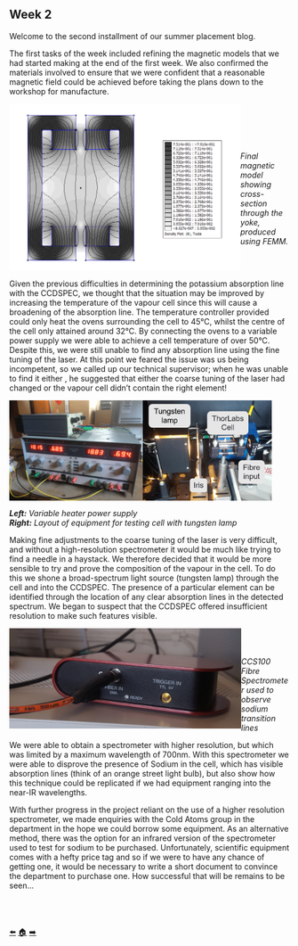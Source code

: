 ## Week 2

Welcome to the second installment of our summer placement blog.

The first tasks of the week included refining the magnetic models that we had started making at the end of the first week. We also confirmed the materials involved to ensure that we were confident that a reasonable magnetic field could be achieved before taking the plans down to the workshop for manufacture.

<!--<a href="url"><img src="https://github.com/daw538/hirosplacement/blob/master/Week_2/magmodelfinal.png?raw=true" align="right" height="300" ></a>-->

<a href="url"><img src="https://github.com/daw538/hirosplacement/blob/master/Week_2/magmodelfinal.png?raw=true" align="left" height="300" ></a>
</br></br></br></br></br>
*Final magnetic model showing cross-section through the yoke, produced using FEMM.*
<BR CLEAR="left">

Given the previous difficulties in determining the potassium absorption line with the CCDSPEC, we thought that the situation may be improved by increasing the temperature of the vapour cell since this will cause a broadening of the absorption line. The temperature controller provided could only heat the ovens surrounding the cell to 45°C, whilst the centre of the cell only attained around 32°C. By connecting the ovens to a variable power supply we were able to achieve a cell temperature of over 50°C. Despite this, we were still unable to find any absorption line using the fine tuning of the laser. At this point we feared the issue was us being incompetent, so we called up our technical supervisor; when he was unable to find it either , he suggested that either the coarse tuning of the laser had changed or the vapour cell didn’t contain the right element!

<!--<a href="url"><img src="https://github.com/daw538/hirosplacement/blob/master/Week_2/powersupply.JPG?raw=true" align="left" height="300" ></a>
<a href="url"><img src="https://github.com/daw538/hirosplacement/blob/master/Week_2/tungstenlamp.jpg?raw=true" align="middle" height="300" ></a>-->
<a href="url"><img src="https://github.com/daw538/hirosplacement/blob/master/Week_2/powersupply.JPG?raw=true" align="left" height="180" ></a>
<a href="url"><img src="https://github.com/daw538/hirosplacement/blob/master/Week_2/tungstenlamp2.png?raw=true" align="middle" height="180" ></a>

***Left:** Variable heater power supply* </br>
***Right:** Layout of equipment for testing cell with tungsten lamp*
<BR CLEAR="left">

<!--<TABLE BORDER="0" CELLPADDING="3" CELLSPACING="3">
<TR>
<TD> <a href="url"><img src="https://github.com/daw538/hirosplacement/blob/master/Week_2/powersupply.JPG?raw=true" align="left" height="180" ></a></TD>
<TD> <a href="url"><img src="https://github.com/daw538/hirosplacement/blob/master/Week_2/tungstenlamp2.png?raw=true" align="middle" height="180" ></a></TD>
  <TD><i><b>Far Left:</b> Variable heater power supply</i></br>
  <i><b>Left:</b> Layout of equipment for testing</br> cell with tungsten lamp</i></TD>
</TR>
</TABLE>-->

Making fine adjustments to the coarse tuning of the laser is very difficult, and without a high-resolution spectrometer it would be much like trying to find a needle in a haystack. We therefore decided that it would be more sensible to try and prove the composition of the vapour in the cell. To do this we shone a broad-spectrum light source (tungsten lamp) through the cell and into the CCDSPEC. The presence of a particular element can be identified through the location of any clear absorption lines in the detected spectrum. We began to suspect that the CCDSPEC offered insufficient resolution to make such features visible.

<!--<a href="url"><img src="https://github.com/daw538/hirosplacement/blob/master/Week_2/ccs-100.jpg?raw=true" align="left" height="160" ></a>-->
<a href="url"><img src="https://github.com/daw538/hirosplacement/blob/master/Week_2/ccs-100.jpg?raw=true" align="left" height="180" ></a>
</br></br></br>
*CCS100 Fibre Spectrometer used to observe sodium transition lines*
<BR CLEAR="left">



We were able to obtain a spectrometer with higher resolution, but which was limited by a maximum wavelength of 700nm. With this spectrometer we were able to disprove the presence of Sodium in the cell, which has visible absorption lines (think of an orange street light bulb), but also show how this technique could be replicated if we had equipment ranging into the near-IR wavelengths.


With further progress in the project reliant on the use of a higher resolution spectrometer, we made enquiries with the Cold Atoms group in the department in the hope we could borrow some equipment. As an alternative method, there was the option for an infrared version of the spectrometer used to test for sodium to be purchased. Unfortunately, scientific equipment comes with a hefty price tag and so if we were to have any chance of getting one, it would be necessary to write a short document to convince the department to purchase one. How successful that will be remains to be seen...

</br></br></br>
[:arrow_left:](https://github.com/daw538/hirosplacement/blob/master/week1.md)
[:house:](https://github.com/daw538/hirosplacement)
[:arrow_right:](https://github.com/daw538/hirosplacement/blob/master/week3.md)

